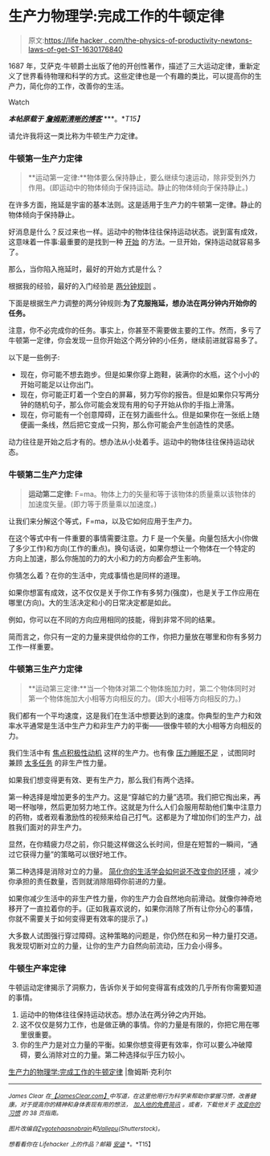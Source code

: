 # 生产力物理学:完成工作的牛顿定律

> 原文:[https://life hacker . com/the-physics-of-productivity-newtons-laws-of-get-ST-1630176840](https://lifehacker.com/the-physics-of-productivity-newtons-laws-of-getting-st-1630176840)

1687 年，艾萨克·牛顿爵士出版了他的开创性著作，描述了三大运动定律，重新定义了世界看待物理和科学的方式。这些定律也是一个有趣的类比，可以提高你的生产力，简化你的工作，改善你的生活。

Watch

***本帖原载于*** [***詹姆斯清晰的博客***](http://jamesclear.com/physics-productivity) ***。**T15】*

请允许我将这一类比称为牛顿生产力定律。

### 牛顿第一生产力定律

> **运动第一定律:**物体要么保持静止，要么继续匀速运动，除非受到外力作用。(即运动中的物体倾向于保持运动。静止的物体倾向于保持静止。)

在许多方面，拖延是宇宙的基本法则。这是适用于生产力的牛顿第一定律。静止的物体倾向于保持静止。

好消息是什么？反过来也一样。运动中的物体往往保持运动状态。说到富有成效，这意味着一件事:最重要的是找到一种 [开始](http://jamesclear.com/start-succeed) 的方法。一旦开始，保持运动就容易多了。

那么，当你陷入拖延时，最好的开始方式是什么？

根据我的经验，最好的入门经验是 [两分钟规则](https://lifehacker.com/use-the-two-minute-rule-to-stop-procrastinating-and-get-1521792128) 。

下面是根据生产力调整的两分钟规则:**为了克服拖延，想办法在两分钟内开始你的任务。**

注意，你不必完成你的任务。事实上，你甚至不需要做主要的工作。然而，多亏了牛顿第一定律，你会发现一旦你开始这个两分钟的小任务，继续前进就容易多了。

以下是一些例子:

*   现在，你可能不想去跑步。但是如果你穿上跑鞋，装满你的水瓶，这个小小的开始可能足以让你出门。
*   现在，你可能正盯着一个空白的屏幕，努力写你的报告。但是如果你只写两分钟的随机句子，那么你可能会发现有用的句子开始从你的手指上滑落。
*   现在，你可能有一个创意障碍，正在努力画些什么。但是如果你在一张纸上随便画一条线，然后把它变成一只狗，那么你可能会产生创造性的灵感。

动力往往是开始之后才有的。想办法从小处着手。运动中的物体往往保持运动状态。

### 牛顿第二生产力定律

> **运动第二定律:** F=ma。物体上力的矢量和等于该物体的质量乘以该物体的加速度矢量。(即力等于质量乘以加速度。)

让我们来分解这个等式，F=ma，以及它如何应用于生产力。

在这个等式中有一件重要的事情需要注意。力 F 是一个矢量。向量包括大小(你做了多少工作)和方向(工作的重点)。换句话说，如果你想让一个物体在一个特定的方向上加速，那么你施加的力的大小和力的方向都会产生影响。

你猜怎么着？在你的生活中，完成事情也是同样的道理。

如果你想富有成效，这不仅仅是关于你工作有多努力(强度)，也是关于工作应用在哪里(方向)。大的生活决定和小的日常决定都是如此。

例如，你可以在不同的方向应用相同的技能，得到非常不同的结果。

简而言之，你只有一定的力量来提供给你的工作，你把力量放在哪里和你有多努力工作一样重要。

### 牛顿第三生产力定律

> **运动第三定律:**当一个物体对第二个物体施加力时，第二个物体同时对第一个物体施加大小相等方向相反的力。(即大小相等方向相反的力。)

我们都有一个平均速度，这是我们在生活中想要达到的速度。你典型的生产力和效率水平通常是生活中生产力和非生产力的平衡——很像牛顿的大小相等方向相反的力。

我们生活中有 [焦点](http://jamesclear.com/how-to-focus)[积极性](http://jamesclear.com/positive-thinking)[动机](http://jamesclear.com/how-to-get-motivated) 这样的生产力。也有像 [压力](http://jamesclear.com/working-hard)[睡眠不足](http://jamesclear.com/better-sleep) ，试图同时兼顾 [太多任务](http://jamesclear.com/pruning) 的非生产性力量。

如果我们想变得更有效、更有生产力，那么我们有两个选择。

第一种选择是增加更多的生产力。这是“穿越它的力量”选项。我们把它掏出来，再喝一杯咖啡，然后更加努力地工作。这就是为什么人们会服用帮助他们集中注意力的药物，或者观看激励性的视频来给自己打气。这都是为了增加你们的生产力，战胜我们面对的非生产力。

显然，在你精疲力尽之前，你只能这样做这么长时间，但是在短暂的一瞬间，“通过它获得力量”的策略可以很好地工作。

第二种选择是消除对立的力量。 [简化你的生活](http://jamesclear.com/eliminate)[学会如何说不](https://lifehacker.com/a-scientific-guide-to-saying-no-1293242273)[改变你的环境](http://jamesclear.com/jonas-salk) ，减少你承担的责任数量，否则就消除阻碍你前进的力量。

如果你减少生活中的非生产性力量，你的生产力会自然地向前滑动。就像你神奇地移开了一直拉着你的手。(正如我喜欢说的，如果你消除了所有让你分心的事情，你就不需要关于如何变得更有效率的提示了。)

大多数人试图强行穿过障碍。这种策略的问题是，你仍然在和另一种力量打交道。我发现切断对立的力量，让你的生产力自然向前流动，压力会小得多。

### 牛顿生产率定律

牛顿运动定律揭示了洞察力，告诉你关于如何变得富有成效的几乎所有你需要知道的事情。

1.  运动中的物体往往保持运动状态。想办法在两分钟之内开始。
2.  这不仅仅是努力工作，也是做正确的事情。你的力量是有限的，你把它用在哪里很重要。
3.  你的生产力是对立力量的平衡。如果你想变得更有效率，你可以要么冲破障碍，要么消除对立的力量。第二种选择似乎压力较小。

[生产力的物理学:完成工作的牛顿定律](http://jamesclear.com/physics-productivity) |詹姆斯·克利尔

* * *

<small>*James Clear 在*</small>[<small>*【JamesClear.com】*</small>](http://jamesclear.com/)<small>*中写道，在这里他用行为科学来帮助你掌握习惯，改善健康。对于提高你的精神和身体表现有用的想法，*</small> [<small>*加入他的免费简讯*</small>](http://jamesclear.com/newsletter) <small>*。或者，下载他关于*</small> [<small>*改变你的习惯*</small>](http://jamesclear.com/habits) <small>*的 38 页指南。*</small>

<small>*图片改编自*</small>[<small>*Zygotehaasnobrain*</small>](http://www.shutterstock.com/pic.mhtml?id=209940490&src=id)<small>*和*</small>[<small>*Vallepu*</small>](http://www.shutterstock.com/pic.mhtml?id=213391147&src=id)<small>*(Shutterstock)。*</small>

<small>*想看看你在 Lifehacker 上的作品？邮箱*</small> [<small>*安迪*</small>](mailto:andy@lifehacker.com) <small>*。*T15】</small>